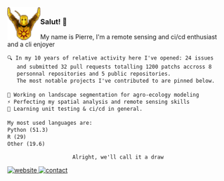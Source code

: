 <img align="left" height=75 src="praisesun.png"> 

### Salut! 👋
My name is Pierre, I'm a remote sensing and ci/cd enthusiast and a cli enjoyer
<br>
<div align="left">
    
    🔍 In my 10 years of relative activity here I've opened: 24 issues
       and submitted 32 pull requests totalling 1200 patchs accross 8
       personnal repositories and 5 public repositories.
       The most notable projects I've contributed to are pinned below.

    🌱 Working on landscape segmentation for agro-ecology modeling
    ⚡ Perfecting my spatial analysis and remote sensing skills
    🚀 Learning unit testing & ci/cd in general.

    My most used languages are:
    Python (51.3)
    R (29)
    Other (19.6)
    

</div>
<div align="center">

    Alright, we'll call it a draw
</div>

<a href="https://pierre-manchon.pm">
    <img alt="website" src="https://img.shields.io/website?down_color=red&down_message=pierre-manchon.pm&label=://&labelColor=161b22&up_color=00ffff&up_message=pierre-manchon.pm&url=https%3A%2F%2Fpierre-manchon.pm&style=flat-square">
</a>
<a href="https://pierre-manchon.pm/find-me#contact">
    <img alt="contact" src="https://img.shields.io/static/v1?label=%2Ffind-me%23contact&labelColor=161b22&message= &color=161b22&style=flat-square">
</a>

